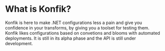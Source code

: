 What is Konfik?
======

Konfik is here to make .NET configurations less a pain and give you confidence in your transforms, by giving you a toolset for testing them. Konfik likes configurations based on convetions and blooms with automated deployments.
It is still in its alpha phase and the API is still under development.
